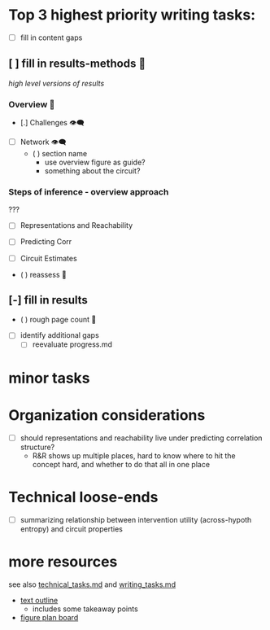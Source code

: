 # Top 3 highest priority writing tasks:

- [ ] fill in content gaps 

## [ ] fill in results-methods 🧿
*high level versions of results*
### Overview  🧿
- [.] Challenges  👁️‍🗨️
- [ ] Network  👁️‍🗨️
  - ( ) section name 
    - use overview figure as guide?
    - something about the circuit? 

### Steps of inference - overview approach
???
- [ ] Representations and Reachability

- [ ] Predicting Corr 
- [ ] Circuit Estimates
<!-- - [ ] Impact of Intervention  -->

- ( ) reassess 🎯

## [-] fill in results 
  - ( ) rough page count 🎯
- [ ] identify additional gaps
  - [ ] reevaluate progress.md
    
# minor tasks 
# Organization considerations 
- [ ] should representations and reachability live under predicting correlation structure?
  - R&R shows up multiple places, hard to know where to hit the concept hard, and whether to do that all in one place

# Technical loose-ends 
- [ ] summarizing relationship between intervention utility (across-hypoth entropy) and circuit properties





# more resources 
see also [technical_tasks.md](sketches_and_notation/technical_tasks.md) and [writing_tasks.md](sketches_and_notation/planning_big_picture/writing_tasks.md)

- [text outline](https://beta.workflowy.com/#/232d9f5210ee)
  - includes some takeaway points
- [figure plan board](https://beta.workflowy.com/#/60a88f9b8aaa)
